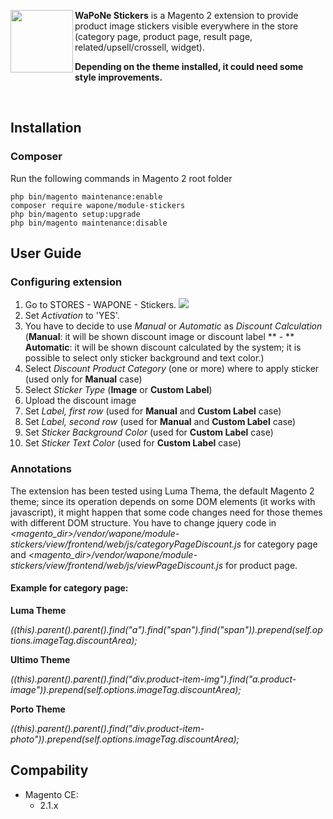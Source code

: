 <img src="https://cloud.githubusercontent.com/assets/11091926/26554296/af22071a-448f-11e7-8f33-31f5f9141228.png" align="left" height="100px" width="100px" /> **WaPoNe Stickers** is a Magento 2 extension to provide product image stickers visible everywhere in the store (category page, product page, result page, related/upsell/crossell, widget).

**Depending on the theme installed, it could need some style improvements.**

<br />

## Installation

### Composer

Run the following commands in Magento 2 root folder

```
php bin/magento maintenance:enable
composer require wapone/module-stickers
php bin/magento setup:upgrade
php bin/magento maintenance:disable
```

## User Guide

### Configuring extension

1. Go to STORES - WAPONE - Stickers.
![](https://cloud.githubusercontent.com/assets/11091926/26554594/3c741f12-4491-11e7-9d70-f49402868277.png)
2. Set *Activation* to 'YES'.
3. You have to decide to use *Manual* or *Automatic* as *Discount Calculation* 
(**Manual**: it will be shown discount image or discount label ** - **
**Automatic**: it will be shown discount calculated by the system; it is possible to select only sticker background and text color.)
4. Select *Discount Product Category* (one or more) where to apply sticker (used only for **Manual** case)
5. Select *Sticker Type* (**Image** or **Custom Label**)
6. Upload the discount image
7. Set *Label, first row* (used for **Manual** and **Custom Label** case)
8. Set *Label, second row* (used for **Manual** and **Custom Label** case)
9. Set *Sticker Background Color* (used for **Custom Label** case)
10. Set *Sticker Text Color* (used for **Custom Label** case)

### Annotations

The extension has been tested using Luma Thema, the default Magento 2 theme; since its operation depends on some DOM elements (it works with javascript), it might happen that some code changes need for those themes with different DOM structure.
You have to change jquery code in *<magento_dir>/vendor/wapone/module-stickers/view/frontend/web/js/categoryPageDiscount.js* for category page and *<magento_dir>/vendor/wapone/module-stickers/view/frontend/web/js/viewPageDiscount.js* for product page.

#### Example for category page:

**Luma Theme**

*$($(this).parent().parent().find("a").find("span").find("span")).prepend(self.options.imageTag.discountArea);*

**Ultimo Theme**

*$($(this).parent().parent().find("div.product-item-img").find("a.product-image")).prepend(self.options.imageTag.discountArea);*

**Porto Theme**

*$($(this).parent().parent().find("div.product-item-photo")).prepend(self.options.imageTag.discountArea);*

## Compability

- Magento CE:
  - 2.1.x

